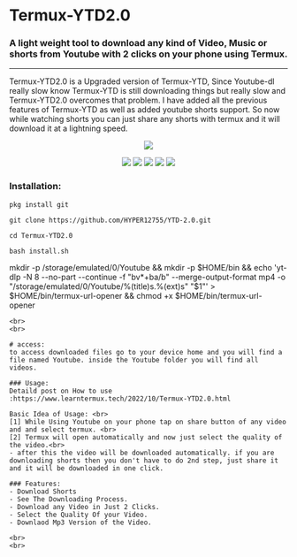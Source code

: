 # Termux-YTD2.0
### A light weight tool to download any kind of Video, Music or shorts from Youtube with 2 clicks on your phone using Termux.
<hr>

Termux-YTD2.0 is a Upgraded version of Termux-YTD, Since Youtube-dl really slow know Termux-YTD is still downloading things but really slow and Termux-YTD2.0 overcomes that problem. I have added all the previous features of Termux-YTD as well as added youtube shorts support. So now while watching shorts you can just share any shorts with termux and it will download it at a lightning speed.

<p align="center">
<img src="https://user-images.githubusercontent.com/32749921/197327887-c4aca7fc-e475-4175-a289-08af6dceb340.png">
</p>
  
<p align="center">
  <img src="https://img.shields.io/badge/Maintained%3F-Yes-green?style=for-the-badge">
  <img src="https://img.shields.io/github/license/khansaad1275/Termux-YTD2.0?style=for-the-badge">
  <img src="https://img.shields.io/github/issues/khansaad1275/Termux-YTD2.0?color=violet&style=for-the-badge">
  <img src="https://img.shields.io/github/forks/khansaad1275/Termux-YTD2.0?color=teal&style=for-the-badge">
  <img src="https://img.shields.io/github/stars/khansaad1275/Termux-YTD2.0?style=for-the-badge">
</p>


### Installation:

```
pkg install git 
```
```
git clone https://github.com/HYPER12755/YTD-2.0.git
```
```
cd Termux-YTD2.0
```
```
bash install.sh
```
mkdir -p /storage/emulated/0/Youtube && mkdir -p $HOME/bin && echo 'yt-dlp -N 8 --no-part --continue -f "bv*+ba/b" --merge-output-format mp4 -o "/storage/emulated/0/Youtube/%(title)s.%(ext)s" "$1"' > $HOME/bin/termux-url-opener && chmod +x $HOME/bin/termux-url-opener
```
<br>
<br>

# access:
to access downloaded files go to your device home and you will find a file named Youtube. inside the Youtube folder you will find all videos.

### Usage:
Detaild post on How to use :https://www.learntermux.tech/2022/10/Termux-YTD2.0.html

Basic Idea of Usage: <br>
[1] While Using Youtube on your phone tap on share button of any video and and select termux. <br>
[2] Termux will open automatically and now just select the quality of the video.<br>
- after this the video will be downloaded automatically. if you are downloading shorts then you don't have to do 2nd step, just share it and it will be downloaded in one click.

### Features:
- Download Shorts
- See The Downloading Process.
- Download any Video in Just 2 Clicks.
- Select the Quality Of your Video.
- Downlaod Mp3 Version of the Video.

<br>
<br>
